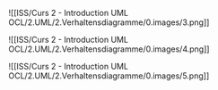 
![[ISS/Curs 2 - Introduction UML OCL/2.UML/2.Verhaltensdiagramme/0.images/3.png]]


![[ISS/Curs 2 - Introduction UML OCL/2.UML/2.Verhaltensdiagramme/0.images/4.png]]


![[ISS/Curs 2 - Introduction UML OCL/2.UML/2.Verhaltensdiagramme/0.images/5.png]]
